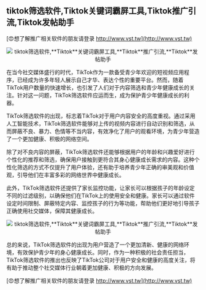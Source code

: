 ## **tiktok筛选软件,**Tiktok**关键词霸屏工具,**Tiktok**推广引流,**Tiktok**发帖助手**

[😍想了解推广相关软件的朋友请登录 http://www.vst.tw](http://www.vst.tw)

 <center><img src="https://vst.tw/MP4/tuiguang/png/4.png" alt="tiktok筛选软件,**Tiktok**关键词霸屏工具,**Tiktok**推广引流,**Tiktok**发帖助手"></center>

在当今社交媒体盛行的时代，TikTok作为一款备受青少年欢迎的短视频应用程序，已经成为许多年轻人展示自己才华、表达个性的重要平台。然而，随着TikTok用户数量的快速增长，也引发了人们对于内容筛选和青少年健康成长的关注。针对这一问题，TikTok筛选软件应运而生，成为保护青少年健康成长的利器。

TikTok筛选软件的出现，标志着TikTok对于用户内容安全的高度重视。通过采用人工智能技术，TikTok筛选软件能够对上传的视频内容进行自动识别和筛选，从而屏蔽不良、暴力、色情等不当内容，有效净化了用户的观看环境，为青少年营造了一个更加健康、积极的网络空间。

除了对不良内容的屏蔽，TikTok筛选软件还能够根据用户的年龄和兴趣爱好进行个性化的推荐和筛选，确保用户接触到更符合其身心健康成长需求的内容。这种个性化筛选的方式不仅提升了用户体验，还有助于培养青少年正确的审美观和价值观，引导他们在丰富多彩的网络世界中健康成长。

此外，TikTok筛选软件还提供了家长监控功能，让家长可以根据孩子的年龄设定不同的过滤级别，以确保他们在TikTok上的使用安全和健康。家长可以通过软件设定时间限制、屏蔽特定内容、监控孩子的行为等功能，帮助他们更好地引导孩子正确使用社交媒体，保障其健康成长。

 <center><img src="https://vst.tw/MP4/tuiguang/png/8.png" alt="tiktok筛选软件,**Tiktok**关键词霸屏工具,**Tiktok**推广引流,**Tiktok**发帖助手"></center>

总的来说，TikTok筛选软件的出现为用户营造了一个更加清新、健康的网络环境，有效保护青少年的身心健康成长。同时，作为一种积极的社会责任担当，TikTok筛选软件的推出也反映了TikTok公司对于用户安全和健康的高度关注，将有助于推动整个社交媒体行业朝着更加健康、积极的方向发展。

[😍想了解推广相关软件的朋友请登录 http://www.vst.tw](http://www.vst.tw)



